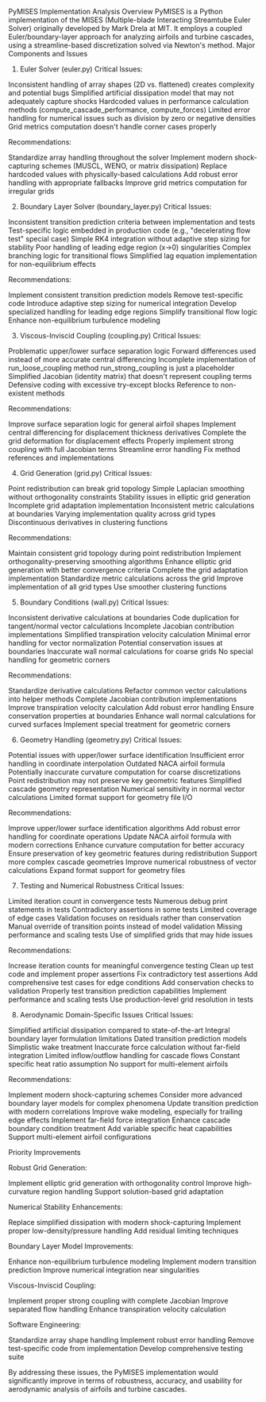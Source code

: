 PyMISES Implementation Analysis
Overview
PyMISES is a Python implementation of the MISES (Multiple-blade Interacting Streamtube Euler Solver) originally developed by Mark Drela at MIT. It employs a coupled Euler/boundary-layer approach for analyzing airfoils and turbine cascades, using a streamline-based discretization solved via Newton's method.
Major Components and Issues
1. Euler Solver (euler.py)
Critical Issues:

Inconsistent handling of array shapes (2D vs. flattened) creates complexity and potential bugs
Simplified artificial dissipation model that may not adequately capture shocks
Hardcoded values in performance calculation methods (compute_cascade_performance, compute_forces)
Limited error handling for numerical issues such as division by zero or negative densities
Grid metrics computation doesn't handle corner cases properly

Recommendations:

Standardize array handling throughout the solver
Implement modern shock-capturing schemes (MUSCL, WENO, or matrix dissipation)
Replace hardcoded values with physically-based calculations
Add robust error handling with appropriate fallbacks
Improve grid metrics computation for irregular grids

2. Boundary Layer Solver (boundary_layer.py)
Critical Issues:

Inconsistent transition prediction criteria between implementation and tests
Test-specific logic embedded in production code (e.g., "decelerating flow test" special case)
Simple RK4 integration without adaptive step sizing for stability
Poor handling of leading edge region (x→0) singularities
Complex branching logic for transitional flows
Simplified lag equation implementation for non-equilibrium effects

Recommendations:

Implement consistent transition prediction models
Remove test-specific code
Introduce adaptive step sizing for numerical integration
Develop specialized handling for leading edge regions
Simplify transitional flow logic
Enhance non-equilibrium turbulence modeling

3. Viscous-Inviscid Coupling (coupling.py)
Critical Issues:

Problematic upper/lower surface separation logic
Forward differences used instead of more accurate central differencing
Incomplete implementation of run_loose_coupling method
run_strong_coupling is just a placeholder
Simplified Jacobian (identity matrix) that doesn't represent coupling terms
Defensive coding with excessive try-except blocks
Reference to non-existent methods

Recommendations:

Improve surface separation logic for general airfoil shapes
Implement central differencing for displacement thickness derivatives
Complete the grid deformation for displacement effects
Properly implement strong coupling with full Jacobian terms
Streamline error handling
Fix method references and implementations

4. Grid Generation (grid.py)
Critical Issues:

Point redistribution can break grid topology
Simple Laplacian smoothing without orthogonality constraints
Stability issues in elliptic grid generation
Incomplete grid adaptation implementation
Inconsistent metric calculations at boundaries
Varying implementation quality across grid types
Discontinuous derivatives in clustering functions

Recommendations:

Maintain consistent grid topology during point redistribution
Implement orthogonality-preserving smoothing algorithms
Enhance elliptic grid generation with better convergence criteria
Complete the grid adaptation implementation
Standardize metric calculations across the grid
Improve implementation of all grid types
Use smoother clustering functions

5. Boundary Conditions (wall.py)
Critical Issues:

Inconsistent derivative calculations at boundaries
Code duplication for tangent/normal vector calculations
Incomplete Jacobian contribution implementations
Simplified transpiration velocity calculation
Minimal error handling for vector normalization
Potential conservation issues at boundaries
Inaccurate wall normal calculations for coarse grids
No special handling for geometric corners

Recommendations:

Standardize derivative calculations
Refactor common vector calculations into helper methods
Complete Jacobian contribution implementations
Improve transpiration velocity calculation
Add robust error handling
Ensure conservation properties at boundaries
Enhance wall normal calculations for curved surfaces
Implement special treatment for geometric corners

6. Geometry Handling (geometry.py)
Critical Issues:

Potential issues with upper/lower surface identification
Insufficient error handling in coordinate interpolation
Outdated NACA airfoil formula
Potentially inaccurate curvature computation for coarse discretizations
Point redistribution may not preserve key geometric features
Simplified cascade geometry representation
Numerical sensitivity in normal vector calculations
Limited format support for geometry file I/O

Recommendations:

Improve upper/lower surface identification algorithms
Add robust error handling for coordinate operations
Update NACA airfoil formula with modern corrections
Enhance curvature computation for better accuracy
Ensure preservation of key geometric features during redistribution
Support more complex cascade geometries
Improve numerical robustness of vector calculations
Expand format support for geometry files

7. Testing and Numerical Robustness
Critical Issues:

Limited iteration count in convergence tests
Numerous debug print statements in tests
Contradictory assertions in some tests
Limited coverage of edge cases
Validation focuses on residuals rather than conservation
Manual override of transition points instead of model validation
Missing performance and scaling tests
Use of simplified grids that may hide issues

Recommendations:

Increase iteration counts for meaningful convergence testing
Clean up test code and implement proper assertions
Fix contradictory test assertions
Add comprehensive test cases for edge conditions
Add conservation checks to validation
Properly test transition prediction capabilities
Implement performance and scaling tests
Use production-level grid resolution in tests

8. Aerodynamic Domain-Specific Issues
Critical Issues:

Simplified artificial dissipation compared to state-of-the-art
Integral boundary layer formulation limitations
Dated transition prediction models
Simplistic wake treatment
Inaccurate force calculation without far-field integration
Limited inflow/outflow handling for cascade flows
Constant specific heat ratio assumption
No support for multi-element airfoils

Recommendations:

Implement modern shock-capturing schemes
Consider more advanced boundary layer models for complex phenomena
Update transition prediction with modern correlations
Improve wake modeling, especially for trailing edge effects
Implement far-field force integration
Enhance cascade boundary condition treatment
Add variable specific heat capabilities
Support multi-element airfoil configurations

Priority Improvements

Robust Grid Generation:

Implement elliptic grid generation with orthogonality control
Improve high-curvature region handling
Support solution-based grid adaptation


Numerical Stability Enhancements:

Replace simplified dissipation with modern shock-capturing
Implement proper low-density/pressure handling
Add residual limiting techniques


Boundary Layer Model Improvements:

Enhance non-equilibrium turbulence modeling
Implement modern transition prediction
Improve numerical integration near singularities


Viscous-Inviscid Coupling:

Implement proper strong coupling with complete Jacobian
Improve separated flow handling
Enhance transpiration velocity calculation


Software Engineering:

Standardize array shape handling
Implement robust error handling
Remove test-specific code from implementation
Develop comprehensive testing suite



By addressing these issues, the PyMISES implementation would significantly improve in terms of robustness, accuracy, and usability for aerodynamic analysis of airfoils and turbine cascades.